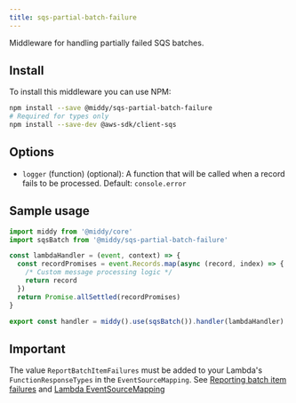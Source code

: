 ```yaml
---
title: sqs-partial-batch-failure
---
```


Middleware for handling partially failed SQS batches.

## Install

To install this middleware you can use NPM:

```bash npm2yarn
npm install --save @middy/sqs-partial-batch-failure
# Required for types only
npm install --save-dev @aws-sdk/client-sqs
```

## Options

- `logger` (function) (optional): A function that will be called when a record fails to be processed. Default: `console.error`

## Sample usage

```javascript
import middy from '@middy/core'
import sqsBatch from '@middy/sqs-partial-batch-failure'

const lambdaHandler = (event, context) => {
  const recordPromises = event.Records.map(async (record, index) => {
    /* Custom message processing logic */
    return record
  })
  return Promise.allSettled(recordPromises)
}

export const handler = middy().use(sqsBatch()).handler(lambdaHandler)
```

## Important

The value `ReportBatchItemFailures` must be added to your Lambda's `FunctionResponseTypes` in the `EventSourceMapping`. See [Reporting batch item failures](https://docs.aws.amazon.com/lambda/latest/dg/with-sqs.html#services-sqs-batchfailurereporting) and [Lambda EventSourceMapping](https://docs.aws.amazon.com/AWSCloudFormation/latest/UserGuide/aws-resource-lambda-eventsourcemapping.html)
